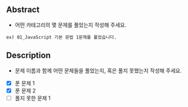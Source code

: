 ## Abstract
* 어떤 카테고리의 몇 문제를 풀었는지 작성해 주세요.
```
ex) 01_JavaScript 기본 문법 1문제를 풀었습니다.
```

## Description
* 문제 이름과 함께 어떤 문제들을 풀었는지, 혹은 풀지 못했는지 작성해 주세요.
- [x] 푼 문제 1
- [x] 푼 문제 2
- [ ] 풀지 못한 문제 1
